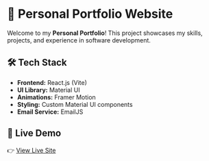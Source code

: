 # 🚀 Personal Portfolio Website

Welcome to my **Personal Portfolio**! This project showcases my skills, projects, and experience in software development.

## 🛠 Tech Stack

- **Frontend:** React.js (Vite)
- **UI Library:** Material UI
- **Animations:** Framer Motion
- **Styling:** Custom Material UI components
- **Email Service:** EmailJS


## 🎥 Live Demo

👉 [View Live Site](https://www.sandeshkhatiwada.com.np)  

